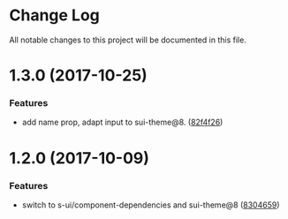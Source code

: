 # Change Log

All notable changes to this project will be documented in this file.

<a name="1.3.0"></a>
# 1.3.0 (2017-10-25)


### Features

* add name prop, adapt input to sui-theme@8. ([82f4f26](https://github.com/SUI-Components/sui-components/commit/82f4f26))



<a name="1.2.0"></a>
# 1.2.0 (2017-10-09)


### Features

* switch to s-ui/component-dependencies and sui-theme@8 ([8304659](https://github.com/SUI-Components/sui-components/commit/8304659))



